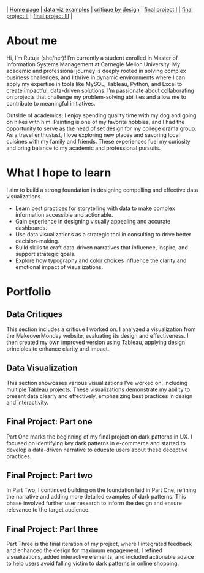 | [Home page](https://rutuja2197.github.io/rutuja-dataviz-portfolio/) | [data viz examples](dataviz-examples.md) | [critique by design](critique-by-design.md) | [final project I](final-project-part-one.md) | [final project II](final-project-part-two.md) | [final project III](final-project-part-three.md) |

# About me
Hi, I’m Rutuja (she/her)! I’m currently a student enrolled in Master of Information Systems Management at Carnegie Mellon University. My academic and professional journey is deeply rooted in solving complex business challenges, and I thrive in dynamic environments where I can apply my expertise in tools like MySQL, Tableau, Python, and Excel to create impactful, data-driven solutions. I’m passionate about collaborating on projects that challenge my problem-solving abilities and allow me to contribute to meaningful initiatives.

Outside of academics, I enjoy spending quality time with my dog and going on hikes with him. Painting is one of my favorite hobbies, and I had the opportunity to serve as the head of set design for my college drama group. As a travel enthusiast, I love exploring new places and savoring local cuisines with my family and friends. These experiences fuel my curiosity and bring balance to my academic and professional pursuits.

# What I hope to learn
I aim to build a strong foundation in designing compelling and effective data visualizations. 

- Learn best practices for storytelling with data to make complex information accessible and actionable.
- Gain experience in designing visually appealing and accurate dashboards.
- Use data visualizations as a strategic tool in consulting to drive better decision-making.
- Build skills to craft data-driven narratives that influence, inspire, and support strategic goals.
- Explore how typography and color choices influence the clarity and emotional impact of visualizations.

# Portfolio
## Data Critiques  
This section includes a critique I worked on. I analyzed a visualization from the MakeoverMonday website, evaluating its design and effectiveness. I then created my own improved version using Tableau, applying design principles to enhance clarity and impact.

## Data Visualization  
This section showcases various visualizations I’ve worked on, including multiple Tableau projects. These visualizations demonstrate my ability to present data clearly and effectively, emphasizing best practices in design and interactivity.

## Final Project: Part one 
Part One marks the beginning of my final project on dark patterns in UX. I focused on identifying key dark patterns in e-commerce and started to develop a data-driven narrative to educate users about these deceptive practices.

## Final Project: Part two 
In Part Two, I continued building on the foundation laid in Part One, refining the narrative and adding more detailed examples of dark patterns. This phase involved further user research to inform the design and ensure relevance to the target audience.

## Final Project: Part three 
Part Three is the final iteration of my project, where I integrated feedback and enhanced the design for maximum engagement. I refined visualizations, added interactive elements, and included actionable advice to help users avoid falling victim to dark patterns in online shopping.



